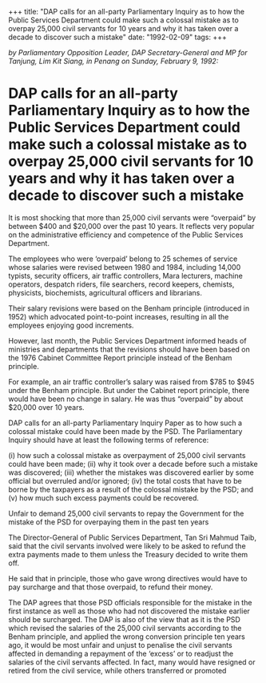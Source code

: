 +++ 
title: "DAP calls for an all-party Parliamentary Inquiry as to how the Public Services Department could make such a colossal mistake as to overpay 25,000 civil servants for 10 years and why it has taken over a decade to discover such a mistake"
date: "1992-02-09"
tags:
+++

_by Parliamentary Opposition Leader, DAP Secretary-General and MP for Tanjung, Lim Kit Siang, in Penang on Sunday, February 9, 1992:_

# DAP calls for an all-party Parliamentary Inquiry as to how the Public Services Department could make such a colossal mistake as to overpay 25,000 civil servants for 10 years and why it has taken over a decade to discover such a mistake

It is most shocking that more than 25,000 civil servants were “overpaid” by between $400 and $20,000 over the past 10 years. It reflects very popular on the administrative efficiency and competence of the Public Services Department.</u>

The employees who were ‘overpaid’ belong to 25 schemes of service whose salaries were revised between 1980 and 1984, including 14,000 typists, security officers, air traffic controllers, Mara lecturers, machine operators, despatch riders, file searchers, record keepers, chemists, physicists, biochemists, agricultural officers and librarians.

Their salary revisions were based on the Benham principle (introduced in 1952) which advocated point-to-point increases, resulting in all the employees enjoying good increments.

However, last month, the Public Services Department informed heads of ministries and departments that the revisions should have been based on the 1976 Cabinet Committee Report principle instead of the Benham principle.

For example, an air traffic controller’s salary was raised from $785 to $945 under the Benham principle. But under the Cabinet report principle, there would have been no change in salary. He was thus “overpaid” by about $20,000 over 10 years.

DAP calls for an all-party Parliamentary Inquiry Paper as to how such a colossal mistake could have been made by the PSD. The Parliamentary Inquiry should have at least the following terms of reference:

(i) how such a colossal mistake as overpayment of 25,000 civil servants could have been made;
(ii) why it took over a decade before such a mistake was discovered;
(iii) whether the mistakes was discovered earlier by some official but overruled and/or ignored;
(iv) the total costs that have to be borne by the taxpayers as a result of the colossal mistake by the PSD; and
(v) how much such excess payments could be recovered.

Unfair to demand 25,000 civil servants to repay the Government for the mistake of the PSD for overpaying them in the past ten years

The Director-General of Public Services Department, Tan Sri Mahmud Taib, said that the civil servants involved were likely to be asked to refund the extra payments made to them unless the Treasury decided to write them off.

He said that in principle, those who gave wrong directives would have to pay surcharge and that those overpaid, to refund their money.

The DAP agrees that those PSD officials responsible for the mistake in the first instance as well as those who had not discovered the mistake earlier should be surcharged. The DAP is also of the view that as it is the PSD which revised the salaries of the 25,000 civil servants according to the Benham principle, and applied the wrong conversion principle ten years ago, it would be most unfair and unjust to penalise the civil servants affected in demanding a repayment of the ‘excess’ or to readjust the salaries of the civil servants affected. In fact, many would have resigned or retired from the civil service, while others transferred or promoted
 
